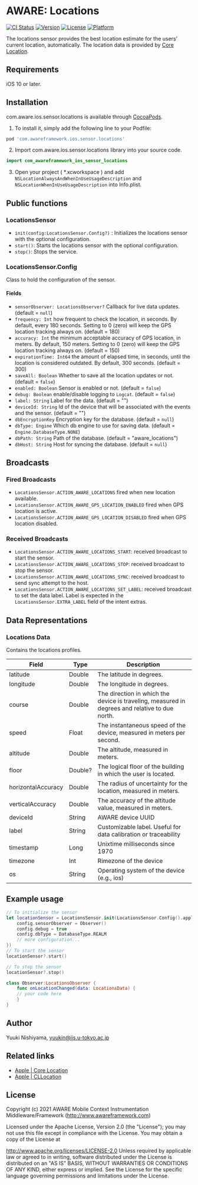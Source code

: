 # AWARE: Locations

[![CI Status](https://img.shields.io/travis/awareframework/com.awareframework.ios.sensor.locations.svg?style=flat)](https://travis-ci.org/awareframework/com.awareframework.ios.sensor.locations)
[![Version](https://img.shields.io/cocoapods/v/com.awareframework.ios.sensor.locations.svg?style=flat)](https://cocoapods.org/pods/com.awareframework.ios.sensor.locations)
[![License](https://img.shields.io/cocoapods/l/com.awareframework.ios.sensor.locations.svg?style=flat)](https://cocoapods.org/pods/com.awareframework.ios.sensor.locations)
[![Platform](https://img.shields.io/cocoapods/p/com.awareframework.ios.sensor.locations.svg?style=flat)](https://cocoapods.org/pods/com.awareframework.ios.sensor.locations)

The locations sensor provides the best location estimate for the users’ current location, automatically. The location data is provided by [Core Location](https://developer.apple.com/documentation/corelocation).

## Requirements
iOS 10 or later.

## Installation

com.aware.ios.sensor.locations is available through [CocoaPods](https://cocoapods.org). 

1. To install it, simply add the following line to your Podfile:

```ruby
pod 'com.awareframework.ios.sensor.locations'
```

2. Import com.aware.ios.sensor.locations library into your source code.
```swift
import com_awareframework_ios_sensor_locations
```

3. Open your project ( *.xcworkspace ) and add `NSLocationAlwaysAndWhenInUseUsageDescription` and `NSLocationWhenInUseUsageDescription` into Info.plist.

## Public functions

### LocationsSensor

+ `init(config:LocationsSensor.Config?)` : Initializes the locations sensor with the optional configuration.
+ `start()`: Starts the locations sensor with the optional configuration.
+ `stop()`: Stops the service.

### LocationsSensor.Config

Class to hold the configuration of the sensor.

#### Fields
+ `sensorObserver: LocationsObserver?` Callback for live data updates. (default = `null`)
+ `frequency: Int` how frequent to check the location, in seconds. By default, every 180 seconds. Setting to 0 (zero) will keep the GPS location tracking always on. (default = 180)
+ `accuracy: Int`  the minimum acceptable accuracy of GPS location, in meters. By default, 150 meters. Setting to 0 (zero) will keep the GPS location tracking always on. (default = 150)
+ `expirationTime: Int64` the amount of elapsed time, in seconds, until the location is considered outdated. By default, 300 seconds. (default = 300)
+ `saveAll: Boolean` Whether to save all the location updates or not. (default = `false`)
+ `enabled: Boolean` Sensor is enabled or not. (default = `false`)
+ `debug: Boolean` enable/disable logging to `Logcat`. (default = `false`)
+ `label: String` Label for the data. (default = "")
+ `deviceId: String` Id of the device that will be associated with the events and the sensor. (default = "")
+ `dbEncryptionKey` Encryption key for the database. (default = `null`)
+ `dbType: Engine` Which db engine to use for saving data. (default = `Engine.DatabaseType.NONE`)
+ `dbPath: String` Path of the database. (default = "aware_locations")
+ `dbHost: String` Host for syncing the database. (default = `null`)

## Broadcasts

### Fired Broadcasts

+ `LocationsSensor.ACTION_AWARE_LOCATIONS` fired when new location available.
+ `LocationsSensor.ACTION_AWARE_GPS_LOCATION_ENABLED` fired when GPS location is active.
+ `LocationsSensor.ACTION_AWARE_GPS_LOCATION_DISABLED` fired when GPS location disabled.

### Received Broadcasts

+ `LocationsSensor.ACTION_AWARE_LOCATIONS_START`: received broadcast to start the sensor.
+ `LocationsSensor.ACTION_AWARE_LOCATIONS_STOP`: received broadcast to stop the sensor.
+ `LocationsSensor.ACTION_AWARE_LOCATIONS_SYNC`: received broadcast to send sync attempt to the host.
+ `LocationsSensor.ACTION_AWARE_LOCATIONS_SET_LABEL`: received broadcast to set the data label. Label is expected in the `LocationsSensor.EXTRA_LABEL` field of the intent extras.

## Data Representations

### Locations Data

Contains the locations profiles.

| Field     | Type   | Description                                                     |
| --------- | ------ | --------------------------------------------------------------- |
| latitude  | Double | The latitude in degrees.                            |
| longitude | Double | The longitude in degrees.                          |
| course   | Double  | The direction in which the device is traveling, measured in degrees and relative to due north.                            |
| speed     | Float  | The instantaneous speed of the device, measured in meters per second.           |
| altitude  | Double | The altitude, measured in meters.            |
| floor     | Double? | The logical floor of the building in which the user is located. | 
| horizontalAccuracy  | Double  | The radius of uncertainty for the location, measured in meters.  |
| verticalAccuracy    | Double  | The accuracy of the altitude value, measured in meters.     |
| deviceId  | String | AWARE device UUID                                               |
| label     | String | Customizable label. Useful for data calibration or traceability |
| timestamp | Long   | Unixtime milliseconds since 1970                                |
| timezone  | Int    | Rimezone of the device                          |
| os        | String | Operating system of the device (e.g., ios)                    |

## Example usage
```swift
// To initialize the sensor
let locationSensor = LocationsSensor.init(LocationsSensor.Config().apply{config in
    config.sensorObserver = Observer()
    config.debug = true
    config.dbType = DatabaseType.REALM
    // more configuration...
})
// To start the sensor
locationSensor?.start()

// To stop the sensor
locationSensor?.stop()
```

```swift
class Observer:LocationsObserver {
    func onLocationChanged(data: LocationsData) {
    // your code here
    }
}
```

## Author

Yuuki Nishiyama, yuukin@iis.u-tokyo.ac.jp

## Related links
- [ Apple | Core Location](https://developer.apple.com/documentation/corelocation)
- [ Apple | CLLocation](https://developer.apple.com/documentation/corelocation/cllocation)

## License
Copyright (c) 2021 AWARE Mobile Context Instrumentation Middleware/Framework (http://www.awareframework.com)

Licensed under the Apache License, Version 2.0 (the "License"); you may not use this file except in compliance with the License. You may obtain a copy of the License at

http://www.apache.org/licenses/LICENSE-2.0 Unless required by applicable law or agreed to in writing, software distributed under the License is distributed on an "AS IS" BASIS, WITHOUT WARRANTIES OR CONDITIONS OF ANY KIND, either express or implied. See the License for the specific language governing permissions and limitations under the License.
